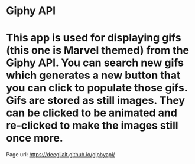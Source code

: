 Giphy API
==================================
This app is used for displaying gifs (this one is Marvel themed) from the Giphy API.
You can search new gifs which generates a new button that you can click to populate those gifs.
Gifs are stored as still images. They can be clicked to be animated and re-clicked to make the images still once more.
==================================
Page url: https://deegiialt.github.io/giphyapi/
